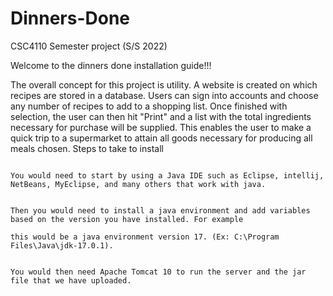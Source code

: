 # Dinners-Done
CSC4110 Semester project (S/S 2022)

Welcome to the dinners done installation guide!!!

The overall concept for this project is utility. A website is created on which recipes are stored in a database. Users can sign into accounts and choose any number of 
recipes to add to a shopping list. Once finished with selection, the user can then hit "Print" and a list with the total ingredients necessary for purchase will be 
supplied. This enables the user to make a quick trip to a supermarket to attain all goods necessary for producing all meals chosen.
                                                                          Steps to take to install
                                                                          
                                                                          You would need to start by using a Java IDE such as Eclipse, intellij, NetBeans, MyEclipse, and many others that work with java.
                                                                          
                                                                          Then you would need to install a java environment and add variables based on the version you have installed. For example 
                                                                          this would be a java environment version 17. (Ex: C:\Program Files\Java\jdk-17.0.1).
                                                                          
                                                                          You would then need Apache Tomcat 10 to run the server and the jar file that we have uploaded.
                                                                          
                                                              
                                                                          
                                                                          
